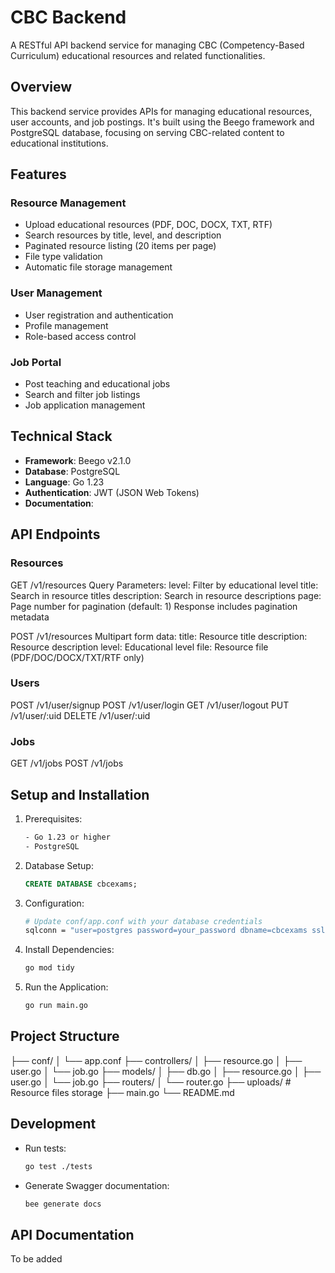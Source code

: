 # CBC Backend

A RESTful API backend service for managing CBC (Competency-Based Curriculum) educational resources and related functionalities.

## Overview

This backend service provides APIs for managing educational resources, user accounts, and job postings. It's built using the Beego framework and PostgreSQL database, focusing on serving CBC-related content to educational institutions.

## Features

### Resource Management
- Upload educational resources (PDF, DOC, DOCX, TXT, RTF)
- Search resources by title, level, and description
- Paginated resource listing (20 items per page)
- File type validation
- Automatic file storage management

### User Management
- User registration and authentication
- Profile management
- Role-based access control

### Job Portal
- Post teaching and educational jobs
- Search and filter job listings
- Job application management

## Technical Stack

- **Framework**: Beego v2.1.0
- **Database**: PostgreSQL
- **Language**: Go 1.23
- **Authentication**: JWT (JSON Web Tokens)
- **Documentation**:

## API Endpoints

### Resources
GET /v1/resources
Query Parameters:
level: Filter by educational level
title: Search in resource titles
description: Search in resource descriptions
page: Page number for pagination (default: 1)
Response includes pagination metadata

POST /v1/resources
Multipart form data:
title: Resource title
description: Resource description
level: Educational level
file: Resource file (PDF/DOC/DOCX/TXT/RTF only)

### Users
POST /v1/user/signup
POST /v1/user/login
GET /v1/user/logout
PUT /v1/user/:uid
DELETE /v1/user/:uid

### Jobs
GET /v1/jobs
POST /v1/jobs


## Setup and Installation

1. Prerequisites:
   ```bash
   - Go 1.23 or higher
   - PostgreSQL
   ```

2. Database Setup:
   ```sql
   CREATE DATABASE cbcexams;
   ```

3. Configuration:
   ```bash
   # Update conf/app.conf with your database credentials
   sqlconn = "user=postgres password=your_password dbname=cbcexams sslmode=disable"
   ```

4. Install Dependencies:
   ```bash
   go mod tidy
   ```

5. Run the Application:
   ```bash
   go run main.go
   ```

## Project Structure

├── conf/
│ └── app.conf
├── controllers/
│ ├── resource.go
│ ├── user.go
│ └── job.go
├── models/
│ ├── db.go
│ ├── resource.go
│ ├── user.go
│ └── job.go
├── routers/
│ └── router.go
├── uploads/ # Resource files storage
├── main.go
└── README.md

## Development

- Run tests:
  ```bash
  go test ./tests
  ```

- Generate Swagger documentation:
  ```bash
  bee generate docs
  ```

## API Documentation

To be added



